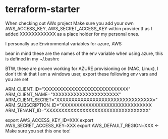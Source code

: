 # terraform-starter

When checking out AWs project
Make sure you add your own AWS_ACCESS_KEY, AWS_SECRET_ACCESS_KEY within provider.tf as I added XXXXXXXXXXXX as a place holder for my personal ones.

I personally use Environmental variables for azure, AWS 


bear in mind these are the names of the env variable when using azure, this is defined in my ~/.bashrc

BTW, these are proven working for AZURE provisioning on (MAC, Linux), I don't think that I am a windows user, export these following  env vars and you are set

 ARM_CLIENT_ID="XXXXXXXXXXXXXXXXXXXXXXXXXXXX"
 ARM_CLIENT_NAME="XXXXXXXXXXXXXXXXXXXXXX"
 ARM_CLIENT_SECRET="XXXXXXXXXXXXXXXXXXXXXXXXXXXXXXXX="
 ARM_SUBSCRIPTION_ID="XXXXXXXXXXXXXXXXXXXXXXXXXXXXXX
 ARM_TENANT_ID="XXXXXXXXXXXXXXXXXXXXXXXXXXXXXXXXXX"

export AWS_ACCESS_KEY_ID=XXX
export AWS_SECRET_ACCESS_KEY=XXX
export AWS_DEFAULT_REGION=XXX          <- Make sure you set this one too!
